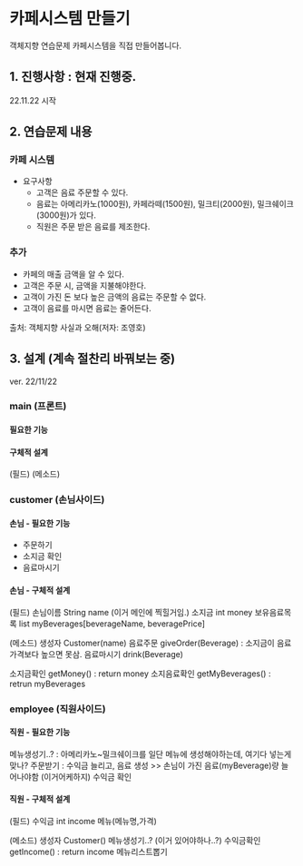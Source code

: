 # 카페시스템 만들기
객체지향 연습문제 카페시스템을 직접 만들어봅니다.

## 1. 진행사항 : 현재 진행중.
22.11.22 시작 

## 2. 연습문제 내용
### 카페 시스템
- 요구사항
    - 고객은 음료 주문할 수 있다.
    - 음료는 아메리카노(1000원), 카페라떼(1500원), 밀크티(2000원), 밀크쉐이크(3000원)가 있다.
    - 직원은 주문 받은 음료를 제조한다.

### 추가
  - 카페의 매출 금액을 알 수 있다.
  - 고객은 주문 시, 금액을 지불해야한다.
  - 고객이 가진 돈 보다 높은 금액의 음료는 주문할 수 없다.
  - 고객이 음료를 마시면 음료는 줄어든다.

출처: 객체지향 사실과 오해(저자: 조영호)

## 3. 설계 (계속 절찬리 바꿔보는 중)
ver. 22/11/22
### main (프론트)
#### 필요한 기능

#### 구체적 설계
(필드)
(메소드)

### customer (손님사이드)
#### 손님 - 필요한 기능
- 주문하기
- 소지금 확인
- 음료마시기

#### 손님 - 구체적 설계
(필드)
손님이름 String name (이거 메인에 찍힐거임.)
소지금 int money
보유음료목록 list myBeverages[beverageName, beveragePrice]

(메소드)
생성자 Customer(name)
음료주문 giveOrder(Beverage) : 소지금이 음료 가격보다 높으면 못삼.
음료마시기 drink(Beverage)

소지금확인 getMoney() : return money
소지음료확인 getMyBeverages() : retrun myBeverages


### employee (직원사이드)
#### 직원 - 필요한 기능
메뉴생성기..? : 아메리카노~밀크쉐이크를 일단 메뉴에 생성해야하는데, 여기다 넣는게 맞나?
주문받기 : 수익금 늘리고, 음료 생성 >> 손님이 가진 음료(myBeverage)량 늘어나야함 (이거어케하지)
수익금 확인

#### 직원 - 구체적 설계
(필드)
수익금 int income
메뉴(메뉴명,가격)

(메소드)
생성자 Customer()
메뉴생성기..? (이거 있어야하나..?)
수익금확인 getIncome() : return income
메뉴리스트뽑기




